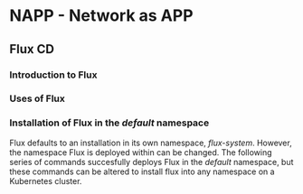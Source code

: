 # NAPP - Network as APP


## Flux CD

### Introduction to Flux

### Uses of Flux

### Installation of Flux in the *default* namespace

Flux defaults to an installation in its own namespace, *flux-system*.  However, the namespace Flux is deployed within can be changed.  The following series of commands succesfully deploys Flux in the *default* namespace, but these commands can be altered to install flux into any namespace on a Kubernetes cluster.